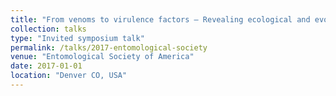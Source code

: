 ```yaml
---
title: "From venoms to virulence factors – Revealing ecological and evolutionary insights with RNA-seq"
collection: talks
type: "Invited symposium talk"
permalink: /talks/2017-entomological-society
venue: "Entomological Society of America"
date: 2017-01-01
location: "Denver CO, USA"
---
```


